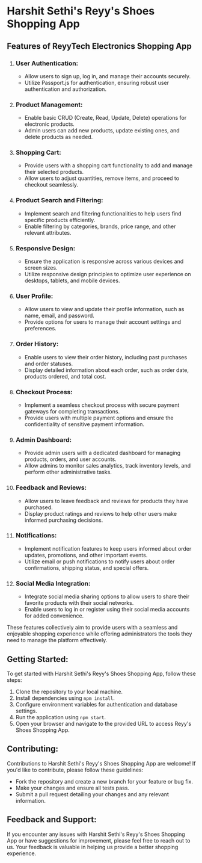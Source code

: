 
<h1>Harshit Sethi's Reyy's Shoes Shopping App</h1>

<h2>Features of ReyyTech Electronics Shopping App</h2>

<ol>
    <li>
        <h3>User Authentication:</h3>
        <ul>
            <li>Allow users to sign up, log in, and manage their accounts securely.</li>
            <li>Utilize Passport.js for authentication, ensuring robust user authentication and authorization.</li>
        </ul>
    </li>
    <li>
        <h3>Product Management:</h3>
        <ul>
            <li>Enable basic CRUD (Create, Read, Update, Delete) operations for electronic products.</li>
            <li>Admin users can add new products, update existing ones, and delete products as needed.</li>
        </ul>
    </li>
    <li>
        <h3>Shopping Cart:</h3>
        <ul>
            <li>Provide users with a shopping cart functionality to add and manage their selected products.</li>
            <li>Allow users to adjust quantities, remove items, and proceed to checkout seamlessly.</li>
        </ul>
    </li>
    <li>
        <h3>Product Search and Filtering:</h3>
        <ul>
            <li>Implement search and filtering functionalities to help users find specific products efficiently.</li>
            <li>Enable filtering by categories, brands, price range, and other relevant attributes.</li>
        </ul>
    </li>
    <li>
        <h3>Responsive Design:</h3>
        <ul>
            <li>Ensure the application is responsive across various devices and screen sizes.</li>
            <li>Utilize responsive design principles to optimize user experience on desktops, tablets, and mobile devices.</li>
        </ul>
    </li>
    <li>
        <h3>User Profile:</h3>
        <ul>
            <li>Allow users to view and update their profile information, such as name, email, and password.</li>
            <li>Provide options for users to manage their account settings and preferences.</li>
        </ul>
    </li>
    <li>
        <h3>Order History:</h3>
        <ul>
            <li>Enable users to view their order history, including past purchases and order statuses.</li>
            <li>Display detailed information about each order, such as order date, products ordered, and total cost.</li>
        </ul>
    </li>
    <li>
        <h3>Checkout Process:</h3>
        <ul>
            <li>Implement a seamless checkout process with secure payment gateways for completing transactions.</li>
            <li>Provide users with multiple payment options and ensure the confidentiality of sensitive payment information.</li>
        </ul>
    </li>
    <li>
        <h3>Admin Dashboard:</h3>
        <ul>
            <li>Provide admin users with a dedicated dashboard for managing products, orders, and user accounts.</li>
            <li>Allow admins to monitor sales analytics, track inventory levels, and perform other administrative tasks.</li>
        </ul>
    </li>
    <li>
        <h3>Feedback and Reviews:</h3>
        <ul>
            <li>Allow users to leave feedback and reviews for products they have purchased.</li>
            <li>Display product ratings and reviews to help other users make informed purchasing decisions.</li>
        </ul>
    </li>
    <li>
        <h3>Notifications:</h3>
        <ul>
            <li>Implement notification features to keep users informed about order updates, promotions, and other important events.</li>
            <li>Utilize email or push notifications to notify users about order confirmations, shipping status, and special offers.</li>
        </ul>
    </li>
    <li>
        <h3>Social Media Integration:</h3>
        <ul>
            <li>Integrate social media sharing options to allow users to share their favorite products with their social networks.</li>
            <li>Enable users to log in or register using their social media accounts for added convenience.</li>
        </ul>
    </li>
</ol>

<p>These features collectively aim to provide users with a seamless and enjoyable shopping experience while offering administrators the tools they need to manage the platform effectively.</p>

<h2>Getting Started:</h2>

<p>To get started with Harshit Sethi's Reyy's Shoes Shopping App, follow these steps:</p>

<ol>
    <li>Clone the repository to your local machine.</li>
    <li>Install dependencies using <code>npm install</code>.</li>
    <li>Configure environment variables for authentication and database settings.</li>
    <li>Run the application using <code>npm start</code>.</li>
    <li>Open your browser and navigate to the provided URL to access Reyy's Shoes Shopping App.</li>
</ol>

<h2>Contributing:</h2>

<p>Contributions to Harshit Sethi's Reyy's Shoes Shopping App are welcome! If you'd like to contribute, please follow these guidelines:</p>

<ul>
    <li>Fork the repository and create a new branch for your feature or bug fix.</li>
    <li>Make your changes and ensure all tests pass.</li>
    <li>Submit a pull request detailing your changes and any relevant information.</li>
</ul>

<h2>Feedback and Support:</h2>

<p>If you encounter any issues with Harshit Sethi's Reyy's Shoes Shopping App or have suggestions for improvement, please feel free to reach out to us. Your feedback is valuable in helping us provide a better shopping experience.</p>
